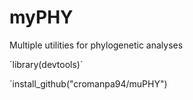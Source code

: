 # myPHY
Multiple utilities for phylogenetic analyses

´library(devtools)´

´install_github("cromanpa94/muPHY")
